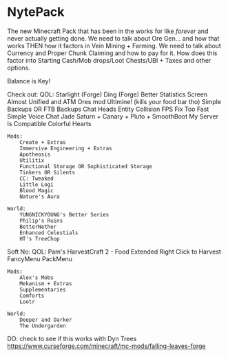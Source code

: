 # NytePack
The new Minecraft Pack that has been in the works for like *forever* and never actually getting done.
We need to talk about Ore Gen... and how that works THEN how it factors in Vein Mining + Farming. 
We need to talk about Currency and Proper Chunk Claiming and how to pay for it. How does this factor into Starting Cash/Mob drops/Loot Chests/UBI + Taxes and other options.

Balance is Key!

Check out:
    QOL:
        Starlight (Forge)
        Ding (Forge)
        Better Statistics Screen
        Almost Unified and ATM Ores mod
        Ultimine! (kills your food bar tho)
        Simple Backups OR FTB Backups
        Chat Heads
        Entity Collision FPS Fix
        Too Fast
        Simple Voice Chat
        Jade
        Saturn + Canary + Pluto + SmoothBoot
        My Server Is Compatible
        Colorful Hearts

    Mods:
        Create + Extras
        Immersive Engineering + Extras
        Apotheosis
        Utilitix
        Functional Storage OR Sophisticated Storage
        Tinkers OR Silents
        CC: Tweaked
        Little Logi
        Blood Magic
        Nature's Aura
    
    World:
        YUNGNICKYOUNG's Better Series
        Philip's Ruins
        BetterNether
        Enhanced Celestials
        HT's TreeChop

Soft No:
    QOL:
        Pam's HarvestCraft 2 - Food Extended
        Right Click to Harvest
        FancyMenu
        PackMenu

    Mods:
        Alex's Mobs
        Mekanism + Extras
        Supplementaries
        Comforts
        Lootr

    World:
        Deeper and Darker
        The Undergarden

DO:
    check to see if this works with Dyn Trees https://www.curseforge.com/minecraft/mc-mods/falling-leaves-forge